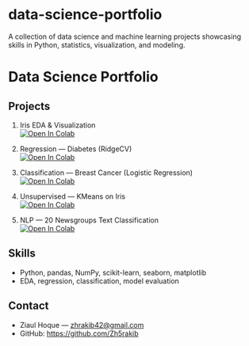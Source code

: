 # data-science-portfolio
A collection of data science and machine learning projects showcasing skills in Python, statistics, visualization, and modeling.
# Data Science Portfolio

## Projects

1) Iris EDA & Visualization  
[![Open In Colab](https://colab.research.google.com/assets/colab-badge.svg)](https://colab.research.google.com/github/Zh5rakib/data-science-portfolio/blob/main/01-iris-eda.ipynb)

2) Regression — Diabetes (RidgeCV)  
[![Open In Colab](https://colab.research.google.com/assets/colab-badge.svg)](https://colab.research.google.com/github/Zh5rakib/data-science-portfolio/blob/main/02-diabetes-regression.ipynb)

3) Classification — Breast Cancer (Logistic Regression)  
[![Open In Colab](https://colab.research.google.com/assets/colab-badge.svg)](https://colab.research.google.com/github/Zh5rakib/data-science-portfolio/blob/main/projects/03-breast-cancer-classification.ipynb)

4) Unsupervised — KMeans on Iris  
[![Open In Colab](https://colab.research.google.com/assets/colab-badge.svg)](https://colab.research.google.com/github/Zh5rakib/data-science-portfolio/blob/main/projects/04-iris-clustering.ipynb)
5) NLP — 20 Newsgroups Text Classification  
[![Open In Colab](https://colab.research.google.com/assets/colab-badge.svg)](https://colab.research.google.com/github/Zh5rakib/data-science-portfolio/blob/main/05-text-classification-20newsgroups.ipynb)

## Skills
- Python, pandas, NumPy, scikit-learn, seaborn, matplotlib
- EDA, regression, classification, model evaluation

## Contact
- Ziaul Hoque — zhrakib42@gmail.com
- GitHub: https://github.com/Zh5rakib
